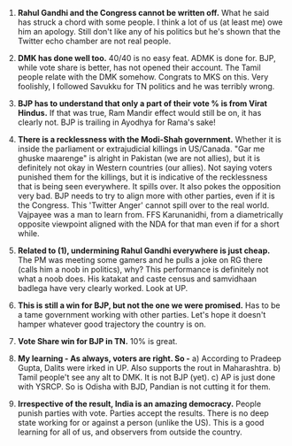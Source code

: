 1. **Rahul Gandhi and the Congress cannot be written off.** What he said has struck a chord with some people. I think a lot of us (at least me) owe him an apology. Still don't like any of his politics but he's shown that the Twitter echo chamber are not real people.

2. **DMK has done well too.** 40/40 is no easy feat. ADMK is done for. BJP, while vote share is better, has not opened their account. The Tamil people relate with the DMK somehow. Congrats to MKS on this. Very foolishly, I followed Savukku for TN politics and he was terribly wrong.

3. **BJP has to understand that only a part of their vote % is from Virat Hindus.** If that was true, Ram Mandir effect would still be on, it has clearly not. BJP is trailing in Ayodhya for Rama's sake!

4. **There is a recklessness with the Modi-Shah government.** Whether it is inside the parliament or extrajudicial killings in US/Canada. "Gar me ghuske maarenge" is alright in Pakistan (we are not allies), but it is definitely not okay in Western countries (our allies). Not saying voters punished them for the killings, but it is indicative of the recklessness that is being seen everywhere. It spills over. It also pokes the opposition very bad. BJP needs to try to align more with other parties, even if it is the Congress. This 'Twitter Anger' cannot spill over to the real world. Vajpayee was a man to learn from. FFS Karunanidhi, from a diametrically opposite viewpoint aligned with the NDA for that man even if for a short while.

5. **Related to (1), undermining Rahul Gandhi everywhere is just cheap.** The PM was meeting some gamers and he pulls a joke on RG there (calls him a noob in politics), why? This performance is definitely not what a noob does. His katakat and caste census and samvidhaan badlega have very clearly worked. Look at UP.

6. **This is still a win for BJP, but not the one we were promised.** Has to be a tame government working with other parties. Let's hope it doesn't hamper whatever good trajectory the country is on.

7. **Vote Share win for BJP in TN.** 10% is great.

8. **My learning - As always, voters are right. So -**
   a) According to Pradeep Gupta, Dalits were irked in UP. Also supports the rout in Maharashtra.
   b) Tamil people't see any alt to DMK. It is not BJP (yet).
   c) AP is just done with YSRCP. So is Odisha with BJD, Pandian is not cutting it for them.

9. **Irrespective of the result, India is an amazing democracy.** People punish parties with vote. Parties accept the results. There is no deep state working for or against a person (unlike the US). This is a good learning for all of us, and observers from outside the country.